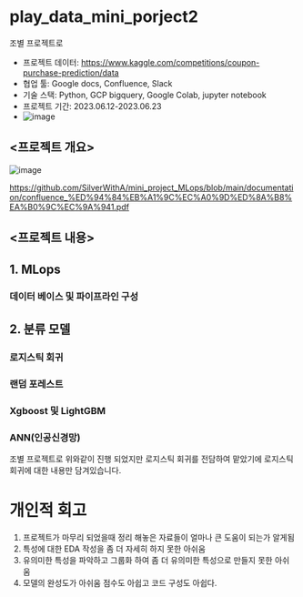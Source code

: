 # play_data_mini_porject2
조별 프로젝트로 


* 프로젝트 데이터: https://www.kaggle.com/competitions/coupon-purchase-prediction/data
* 협업 툴: Google docs, Confluence, Slack
* 기술 스택: Python, GCP bigquery, Google Colab, jupyter notebook
* 프로젝트 기간: 2023.06.12-2023.06.23
* ![image](https://github.com/SilverWithA/mini_project_MLops/assets/92441328/21d2fc21-bc00-4477-b289-ead8eaf29c1b)

## <프로젝트 개요>
![image](https://github.com/SilverWithA/mini_project_MLops/assets/92441328/9defd77a-47bb-4539-a6d7-9f9d4af31460)

https://github.com/SilverWithA/mini_project_MLops/blob/main/documentation/confluence_%ED%94%84%EB%A1%9C%EC%A0%9D%ED%8A%B8%EA%B0%9C%EC%9A%941.pdf


## <프로젝트 내용>
## 1. MLops
### 데이터 베이스 및 파이프라인 구성

## 2. 분류 모델
### 로지스틱 회귀
### 랜덤 포레스트
### Xgboost 및 LightGBM
### ANN(인공신경망)

조별 프로젝트로 위와같이 진행 되었지만 로지스틱 회귀를 전담하여 맡았기에 로지스틱 회귀에 대한 내용만 담겨있습니다.

# 개인적 회고
  1. 프로젝트가 마무리 되었을때 정리 해놓은 자료들이 얼마나 큰 도움이 되는가 알게됨
  2. 특성에 대한 EDA 작성을 좀 더 자세히 하지 못한 아쉬움
  3. 유의미한 특성을 파악하고 그룹화 하여 좀 더 유의미한 특성으로 만들지 못한 아쉬움
  4. 모델의 완성도가 아쉬움 점수도 아쉽고 코드 구성도 아쉽다.
     
